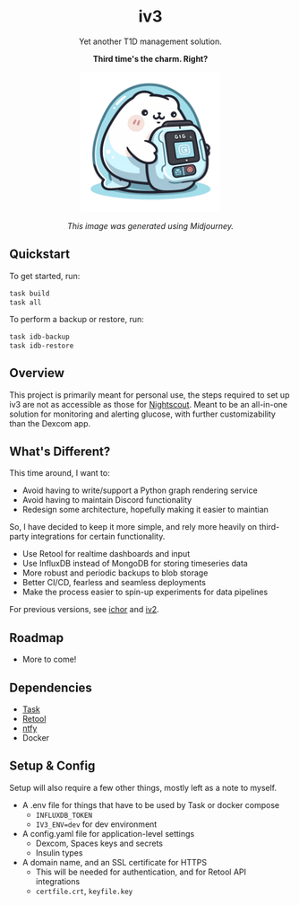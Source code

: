 <div align="center">

# iv3
Yet another T1D management solution.

**Third time's the charm. Right?**

<img src="./.media/ghost_gopher.png" width="250" height="250">

*This image was generated using Midjourney.*

</div>

## Quickstart
To get started, run:
```
task build
task all
```

To perform a backup or restore, run:
```
task idb-backup
task idb-restore
```

## Overview
This project is primarily meant for personal use, the steps required to set up iv3 are not as accessible as those for [Nightscout](https://nightscout.github.io/).
Meant to be an all-in-one solution for monitoring and alerting glucose, with further customizability than the Dexcom app.

## What's Different?
This time around, I want to:
- Avoid having to write/support a Python graph rendering service
- Avoid having to maintain Discord functionality
- Redesign some architecture, hopefully making it easier to maintian

So, I have decided to keep it more simple, and rely more heavily on third-party integrations for certain functionality.
- Use Retool for realtime dashboards and input
- Use InfluxDB instead of MongoDB for storing timeseries data
- More robust and periodic backups to blob storage
- Better CI/CD, fearless and seamless deployments
- Make the process easier to spin-up experiments for data pipelines

For previous versions, see [ichor](https://github.com/algao1/ichor) and [iv2](https://github.com/algao1/iv2).

## Roadmap
- More to come!

## Dependencies
- [Task](https://taskfile.dev/)
- [Retool](https://retool.com/)
- [ntfy](https://ntfy.sh/)
- Docker

## Setup & Config
Setup will also require a few other things, mostly left as a note to myself.
- A .env file for things that have to be used by Task or docker compose
    - `INFLUXDB_TOKEN`
    - `IV3_ENV=dev` for dev environment
- A config.yaml file for application-level settings
    - Dexcom, Spaces keys and secrets
    - Insulin types
- A domain name, and an SSL certificate for HTTPS
    - This will be needed for authentication, and for Retool API integrations
    - `certfile.crt`, `keyfile.key`